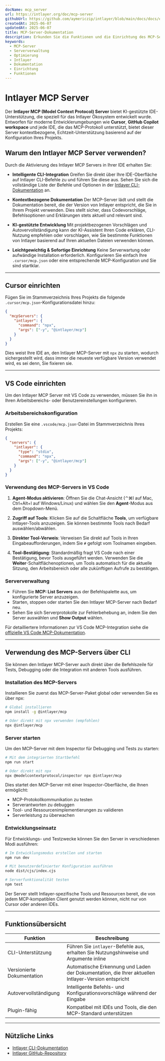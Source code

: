 ```yaml
---
docName: mcp_server
url: https://intlayer.org/doc/mcp-server
githubUrl: https://github.com/aymericzip/intlayer/blob/main/docs/docs/en/mcp_server.md
createdAt: 2025-06-07
updatedAt: 2025-06-07
title: MCP-Server-Dokumentation
description: Erkunden Sie die Funktionen und die Einrichtung des MCP-Servers, um Ihre Serververwaltung und -operationen zu optimieren.
keywords:
  - MCP-Server
  - Serververwaltung
  - Optimierung
  - Intlayer
  - Dokumentation
  - Einrichtung
  - Funktionen
---
```


# Intlayer MCP Server

Der **Intlayer MCP (Model Context Protocol) Server** bietet KI-gestützte IDE-Unterstützung, die speziell für das Intlayer Ökosystem entwickelt wurde. Entworfen für moderne Entwicklerumgebungen wie **Cursor**, **GitHub Copilot workspace** und jede IDE, die das MCP-Protokoll unterstützt, bietet dieser Server kontextbezogene, Echtzeit-Unterstützung basierend auf der Konfiguration Ihres Projekts.

## Warum den Intlayer MCP Server verwenden?

Durch die Aktivierung des Intlayer MCP Servers in Ihrer IDE erhalten Sie:

- **Intelligente CLI-Integration**
  Greifen Sie direkt über Ihre IDE-Oberfläche auf Intlayer CLI-Befehle zu und führen Sie diese aus. Sehen Sie sich die vollständige Liste der Befehle und Optionen in der [Intlayer CLI-Dokumentation](https://github.com/aymericzip/intlayer/blob/main/docs/docs/de/intlayer_cli.md) an.

- **Kontextbezogene Dokumentation**
  Der MCP-Server lädt und stellt die Dokumentation bereit, die der Version von Intlayer entspricht, die Sie in Ihrem Projekt verwenden. Dies stellt sicher, dass Codevorschläge, Befehlsoptionen und Erklärungen stets aktuell und relevant sind.

- **KI-gestützte Entwicklung**
  Mit projektbezogenen Vorschlägen und Autovervollständigung kann der KI-Assistent Ihren Code erklären, CLI-Nutzung empfehlen oder vorschlagen, wie Sie bestimmte Funktionen von Intlayer basierend auf Ihren aktuellen Dateien verwenden können.

- **Leichtgewichtig & Sofortige Einrichtung**
  Keine Serverwartung oder aufwändige Installation erforderlich. Konfigurieren Sie einfach Ihre `.cursor/mcp.json` oder eine entsprechende MCP-Konfiguration und Sie sind startklar.

---

## Cursor einrichten

Fügen Sie im Stammverzeichnis Ihres Projekts die folgende `.cursor/mcp.json`-Konfigurationsdatei hinzu:

```json
{
  "mcpServers": {
    "intlayer": {
      "command": "npx",
      "args": ["-y", "@intlayer/mcp"]
    }
  }
}
```

Dies weist Ihre IDE an, den Intlayer MCP-Server mit `npx` zu starten, wodurch sichergestellt wird, dass immer die neueste verfügbare Version verwendet wird, es sei denn, Sie fixieren sie.

---

## VS Code einrichten

Um den Intlayer MCP Server mit VS Code zu verwenden, müssen Sie ihn in Ihren Arbeitsbereichs- oder Benutzereinstellungen konfigurieren.

### Arbeitsbereichskonfiguration

Erstellen Sie eine `.vscode/mcp.json`-Datei im Stammverzeichnis Ihres Projekts:

```json
{
  "servers": {
    "intlayer": {
      "type": "stdio",
      "command": "npx",
      "args": ["-y", "@intlayer/mcp"]
    }
  }
}
```

### Verwendung des MCP-Servers in VS Code

1. **Agent-Modus aktivieren**: Öffnen Sie die Chat-Ansicht (⌃⌘I auf Mac, Ctrl+Alt+I auf Windows/Linux) und wählen Sie den **Agent**-Modus aus dem Dropdown-Menü.

2. **Zugriff auf Tools**: Klicken Sie auf die Schaltfläche **Tools**, um verfügbare Intlayer-Tools anzuzeigen. Sie können bestimmte Tools nach Bedarf auswählen/abwählen.

3. **Direkter Tool-Verweis**: Verweisen Sie direkt auf Tools in Ihren Eingabeaufforderungen, indem Sie `#` gefolgt vom Toolnamen eingeben.

4. **Tool-Bestätigung**: Standardmäßig fragt VS Code nach einer Bestätigung, bevor Tools ausgeführt werden. Verwenden Sie die **Weiter**-Schaltflächenoptionen, um Tools automatisch für die aktuelle Sitzung, den Arbeitsbereich oder alle zukünftigen Aufrufe zu bestätigen.

### Serververwaltung

- Führen Sie **MCP: List Servers** aus der Befehlspalette aus, um konfigurierte Server anzuzeigen.
- Starten, stoppen oder starten Sie den Intlayer MCP-Server nach Bedarf neu.
- Sehen Sie sich Serverprotokolle zur Fehlerbehebung an, indem Sie den Server auswählen und **Show Output** wählen.

Für detailliertere Informationen zur VS Code MCP-Integration siehe die [offizielle VS Code MCP-Dokumentation](https://code.visualstudio.com/docs/copilot/chat/mcp-servers).

---

## Verwendung des MCP-Servers über CLI

Sie können den Intlayer MCP-Server auch direkt über die Befehlszeile für Tests, Debugging oder die Integration mit anderen Tools ausführen.

### Installation des MCP-Servers

Installieren Sie zuerst das MCP-Server-Paket global oder verwenden Sie es über npx:

```bash
# Global installieren
npm install -g @intlayer/mcp

# Oder direkt mit npx verwenden (empfohlen)
npx @intlayer/mcp
```

### Server starten

Um den MCP-Server mit dem Inspector für Debugging und Tests zu starten:

```bash
# Mit dem integrierten Startbefehl
npm run start

# Oder direkt mit npx
npx @modelcontextprotocol/inspector npx @intlayer/mcp
```

Dies startet den MCP-Server mit einer Inspector-Oberfläche, die Ihnen ermöglicht:

- MCP-Protokollkommunikation zu testen
- Serverantworten zu debuggen
- Tool- und Ressourcenimplementierungen zu validieren
- Serverleistung zu überwachen

### Entwicklungseinsatz

Für Entwicklungs- und Testzwecke können Sie den Server in verschiedenen Modi ausführen:

```bash
# Im Entwicklungsmodus erstellen und starten
npm run dev

# Mit benutzerdefinierter Konfiguration ausführen
node dist/cjs/index.cjs

# Serverfunktionalität testen
npm test
```

Der Server stellt Intlayer-spezifische Tools und Ressourcen bereit, die von jedem MCP-kompatiblen Client genutzt werden können, nicht nur von Cursor oder anderen IDEs.

---

## Funktionsübersicht

| Funktion                   | Beschreibung                                                                                        |
| -------------------------- | --------------------------------------------------------------------------------------------------- |
| CLI-Unterstützung          | Führen Sie `intlayer`-Befehle aus, erhalten Sie Nutzungshinweise und Argumente inline               |
| Versionierte Dokumentation | Automatische Erkennung und Laden der Dokumentation, die Ihrer aktuellen Intlayer-Version entspricht |
| Autovervollständigung      | Intelligente Befehls- und Konfigurationsvorschläge während der Eingabe                              |
| Plugin-fähig               | Kompatibel mit IDEs und Tools, die den MCP-Standard unterstützen                                    |

---

## Nützliche Links

- [Intlayer CLI-Dokumentation](https://github.com/aymericzip/intlayer/blob/main/docs/docs/de/intlayer_cli.md)
- [Intlayer GitHub-Repository](https://github.com/aymericzip/intlayer)
